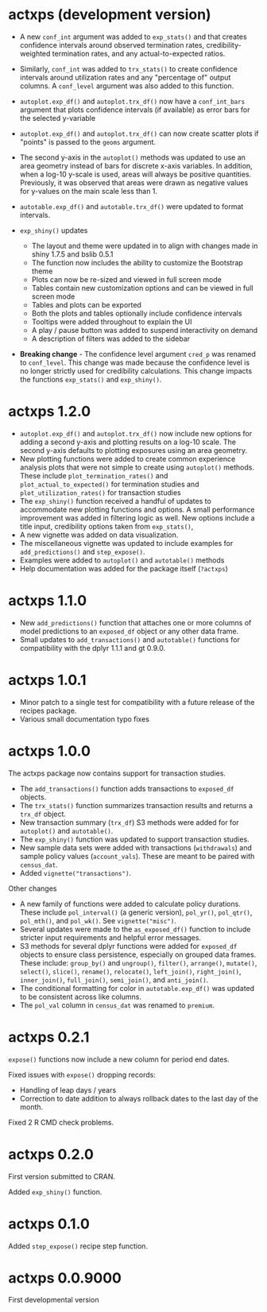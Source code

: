 # actxps (development version)

- A new `conf_int` argument was added to `exp_stats()` and that creates confidence 
intervals around observed termination rates, credibility-weighted termination 
rates, and any actual-to-expected ratios.
- Similarly, `conf_int` was added to `trx_stats()` to create confidence intervals around utilization rates and any "percentage of" output columns. A `conf_level`
argument was also added to this function.
- `autoplot.exp_df()` and `autoplot.trx_df()` now have a `conf_int_bars` argument 
that plots confidence intervals (if available) as error bars for the selected 
y-variable
- `autoplot.exp_df()` and `autoplot.trx_df()` can now create scatter plots if
"points" is passed to the `geoms` argument.
- The second y-axis in the `autoplot()` methods was updated to use an area 
geometry instead of bars for discrete x-axis variables. In addition, when a 
log-10 y-scale is used, areas will always be positive quantities. Previously,
it was observed that areas were drawn as negative values for y-values on the 
main scale less than 1.
- `autotable.exp_df()` and `autotable.trx_df()` were updated to format 
intervals.
- `exp_shiny()` updates

  - The layout and theme were updated in to align with changes made in shiny 
    1.7.5 and bslib 0.5.1
  - The function now includes the ability to customize the Bootstrap theme
  - Plots can now be re-sized and viewed in full screen mode
  - Tables contain new customization options and can be viewed in full screen mode
  - Tables and plots can be exported
  - Both the plots and tables optionally include confidence intervals
  - Tooltips were added throughout to explain the UI
  - A play / pause button was added to suspend interactivity on demand
  - A description of filters was added to the sidebar

- **Breaking change** - The confidence level argument `cred_p` was renamed to 
`conf_level`. This change was made because the confidence level is no longer 
strictly used for credibility calculations. This change impacts the functions
`exp_stats()` and `exp_shiny()`.

# actxps 1.2.0

- `autoplot.exp_df()` and `autoplot.trx_df()` now include new options for adding a second y-axis and plotting results on a log-10 scale. The second y-axis defaults to plotting exposures using an area geometry.
- New plotting functions were added to create common experience analysis plots that were not simple to create using `autoplot()` methods. These include `plot_termination_rates()` and `plot_actual_to_expected()` for termination studies and `plot_utilization_rates()` for transaction studies
- The `exp_shiny()` function received a handful of updates to accommodate new plotting functions and options. A small performance improvement was added in filtering logic as well. New options include a title input, credibility options taken from `exp_stats()`, 
- A new vignette was added on data visualization.
- The miscellaneous vignette was updated to include examples for `add_predictions()` and `step_expose()`.
- Examples were added to `autoplot()` and `autotable()` methods
- Help documentation was added for the package itself (`?actxps`)

# actxps 1.1.0

- New `add_predictions()` function that attaches one or more columns of model predictions to an `exposed_df` object or any other data frame.
- Small updates to `add_transactions()` and `autotable()` functions for compatibility with the dplyr 1.1.1 and gt 0.9.0.

# actxps 1.0.1

- Minor patch to a single test for compatibility with a future release of the recipes package.
- Various small documentation typo fixes

# actxps 1.0.0

The actxps package now contains support for transaction studies.

- The `add_transactions()` function adds transactions to `exposed_df` objects.
- The `trx_stats()` function summarizes transaction results and returns a 
`trx_df` object.
- New transaction summary (`trx_df`) S3 methods were added for for `autoplot()` 
and `autotable()`.
- The `exp_shiny()` function was updated to support transaction studies.
- New sample data sets were added with transactions (`withdrawals`) and 
sample policy values (`account_vals`). These are meant to be paired with 
`census_dat`.
- Added `vignette("transactions")`.

Other changes

- A new family of functions were added to calculate policy durations. These
include `pol_interval()` (a generic version), `pol_yr()`, `pol_qtr()`, 
`pol_mth()`, and `pol_wk()`. See `vignette("misc")`.
- Several updates were made to the `as_exposed_df()` function to include 
stricter input requirements and helpful error messages.
- S3 methods for several dplyr functions were added for `exposed_df` objects to 
ensure class persistence, especially on grouped data frames. These include:
`group_by()` and `ungroup()`, `filter()`, `arrange()`, `mutate()`, `select()`, 
`slice()`, `rename()`, `relocate()`, `left_join()`, `right_join()`, 
`inner_join()`, `full_join()`, `semi_join()`, and `anti_join()`.
- The conditional formatting for color in `autotable.exp_df()` was updated to 
be consistent across like columns.
- The `pol_val` column in `census_dat` was renamed to `premium`.

# actxps 0.2.1

`expose()` functions now include a new column for period end dates.

Fixed issues with `expose()` dropping records: 

- Handling of leap days / years
- Correction to date addition to always rollback dates to the last day of the 
month.

Fixed 2 R CMD check problems.

# actxps 0.2.0

First version submitted to CRAN.

Added `exp_shiny()` function.

# actxps 0.1.0

Added `step_expose()` recipe step function.

# actxps 0.0.9000

First developmental version
